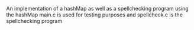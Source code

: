 An implementation of a hashMap as well as a spellchecking program using the hashMap
main.c is used for testing purposes and spellcheck.c is the spellchecking program
